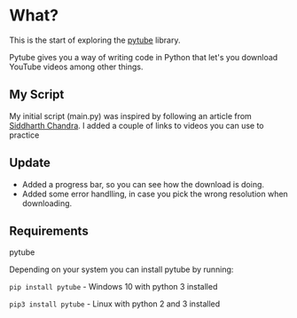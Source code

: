 # What?
This is the start of exploring the [pytube](https://pytube.io/en/latest/) library.

Pytube gives you a way of writing code in Python that let's you download YouTube videos among other things.

## My Script
My initial script (main.py) was inspired by following an article from [Siddharth Chandra](https://blog.codekaro.info/download-youtube-videos-using-python-your-own-youtube-downloader).
I added a couple of links to videos you can use to practice

## Update
- Added a progress bar, so you can see how the download is doing.
- Added some error handlling, in case you pick the wrong resolution when downloading.

## Requirements
pytube

Depending on your system you can install pytube by running:

```pip install pytube``` - Windows 10 with python 3 installed

```pip3 install pytube``` - Linux with python 2 and 3 installed
